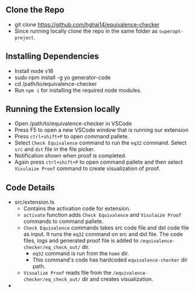
## Clone the Repo
- git clone https://github.com/hghai14/equivalence-checker
- Since running locally clone the repo in the same folder as `superopt-project`.

## Installing Dependencies
- Install node v16
- sudo npm install -g yo generator-code
- cd /path/to/equivalence-checker
- Run `npm i` for installing the required node modules. 

## Running the Extension locally
- Open /path/to/equivalence-checker in VSCode
- Press F5 to open a new VSCode window that is running our extension
- Press `ctrl+shift+P` to open command pallete.
- Select `Check Equivalence` command to run the `eq32` command. Select `src` and `dst` file in the file picker.
- Notification shown when proof is completed.
- Again press `ctrl+shift+P` to open command pallete and then select `Visulaize Proof` command to create visualization of proof.

## Code Details
- src/extension.ts
    - Contains the activation code for extension.
    - `activate` function adds `Check Equivalence` and `Visulaize Proof` commands to command pallete. 
    - `Check Equivalence` commands takes src code file and dst code file as input. It runs the `eq32` command on src and dst file. The code files, logs and generated proof file is added to `/equivalence-checker/eq_check_out/` dir. 
        - `eq32` command is run from the `home` dir. 
        - This command's code has hardcoded `equivalence-checker` dir path. 
    - `Visualize Proof` reads file from the `/equivalence-checker/eq_check_out/` dir and creates visualization. 
-  


